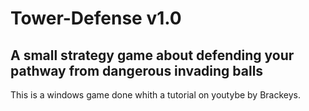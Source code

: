 <h1> Tower-Defense v1.0 </h1>
<h2> A small strategy game about defending your pathway from dangerous invading balls </h2>
	
<p>This is a windows game done whith a tutorial on youtybe by Brackeys.</p>
